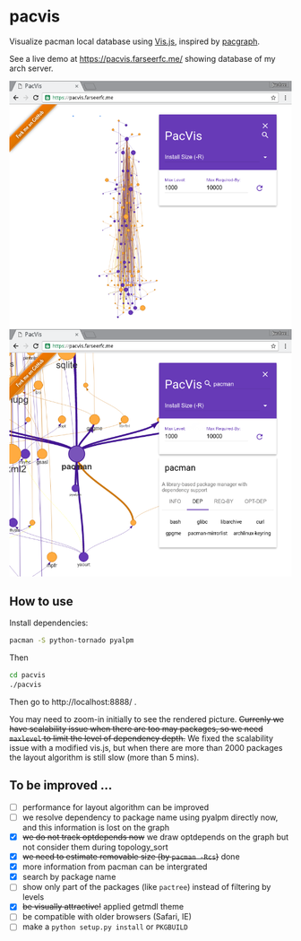 # pacvis

Visualize pacman local database using [Vis.js](http://visjs.org/),
inspired by [pacgraph](http://kmkeen.com/pacgraph/).

See a live demo at https://pacvis.farseerfc.me/ showing database of my arch server.

![full](screenshots/full.png)
![zoomin](screenshots/zoomin.png)

## How to use

Install dependencies:
```bash
pacman -S python-tornado pyalpm
```

Then

```bash
cd pacvis
./pacvis
```

Then go to http://localhost:8888/ .

You may need to zoom-in initially to see the rendered picture.
~~Currenly we have scalability issue when there are too may packages, so we need
`maxlevel` to limit the level of dependency depth.~~ We fixed the scalability
issue with a modified vis.js, but when there are more than 2000 packages the
layout algorithm is still slow (more than 5 mins).

## To be improved ...

- [ ] performance for layout algorithm can be improved
- [ ] we resolve dependency to package name using pyalpm directly now,
      and this information is lost on the graph
- [x] ~~we do not track optdepends now~~
      we draw optdepends on the graph but not consider them during topology_sort
- [x] ~~we need to estimate removable size (by `pacman -Rcs`)~~ done
- [x] more information from pacman can be intergrated
- [x] search by package name
- [ ] show only part of the packages (like `pactree`) instead of filtering by levels
- [x] ~~be visually attractive!~~ applied getmdl theme
- [ ] be compatible with older browsers (Safari, IE)
- [ ] make a `python setup.py install` or `PKGBUILD`
